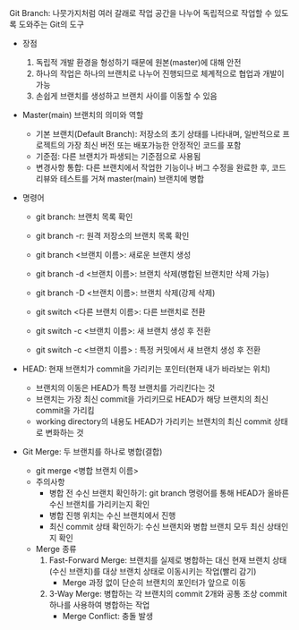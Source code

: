 Git Branch: 나뭇가지처럼 여러 갈래로 작업 공간을 나누어 독립적으로 작업할 수 있도록 도와주는 Git의 도구
- 장점
    1. 독립적 개발 환경을 형성하기 때문에 원본(master)에 대해 안전
    2. 하나의 작업은 하나의 브랜치로 나누어 진행되므로 체계적으로 협업과 개발이 가능
    3. 손쉽게 브랜치를 생성하고 브랜치 사이를 이동할 수 있음

- Master(main) 브랜치의 의미와 역할
    - 기본 브랜치(Default Branch): 저장소의 초기 상태를 나타내며, 일반적으로 프로젝트의 가장 최신 버전 또는 배포가능한 안정적인 코드를 포함
    - 기준점: 다른 브랜치가 파생되는 기준점으로 사용됨
    - 변경사항 통합: 다른 브랜치에서 작업한 기능이나 버그 수정을 완료한 후, 코드 리뷰와 테스트를 거쳐 master(main) 브랜치에 병합

- 명령어
    - git branch: 브랜치 목록 확인
    - git branch -r: 원격 저장소의 브랜치 목록 확인
    - git branch <브랜치 이름>: 새로운 브랜치 생성
    - git branch -d <브랜치 이름>: 브랜치 삭제(병합된 브랜치만 삭제 가능)
    - git branch -D <브랜치 이름>: 브랜치 삭제(강제 삭제)

    - git switch <다른 브랜치 이름>: 다른 브랜치로 전환
    - git switch -c <브랜치 이름>: 새 브랜치 생성 후 전환
    - git switch -c <브랜치 이름> <commit ID>: 특정 커밋에서 새 브랜치 생성 후 전환

- HEAD: 현재 브랜치가 commit을 가리키는 포인터(현재 내가 바라보는 위치)
    - 브랜치의 이동은 HEAD가 특정 브랜치를 가리킨다는 것
    - 브랜치는 가장 최신 commit을 가리키므로 HEAD가 해당 브랜치의 최신 commit을 가리킴
    - working directory의 내용도 HEAD가 가리키는 브랜치의 최신 commit 상태로 변화하는 것

- Git Merge: 두 브랜치를 하나로 병합(결합)
    - git merge <병합 브랜치 이름>
    - 주의사항
        - 병합 전 수신 브랜치 확인하기: git branch 명령어를 통해 HEAD가 올바른 수신 브랜치를 가리키는지 확인
        - 병합 진행 위치는 수신 브랜치에서 진행
        - 최신 commit 상태 확인하기: 수신 브랜치와 병합 브랜치 모두 최신 상태인지 확인
    - Merge 종류
        1. Fast-Forward Merge: 브랜치를 실제로 병합하는 대신 현재 브랜치 상태(수신 브랜치)를 대상 브랜치 상태로 이동시키는 작업(빨리 감기)
            - Merge 과정 없이 단순히 브랜치의 포인터가 앞으로 이동
        2. 3-Way Merge: 병합하는 각 브랜치의 commit 2개와 공통 조상 commit 하나를 사용하여 병합하는 작업
            - Merge Conflict: 충돌 발생
        